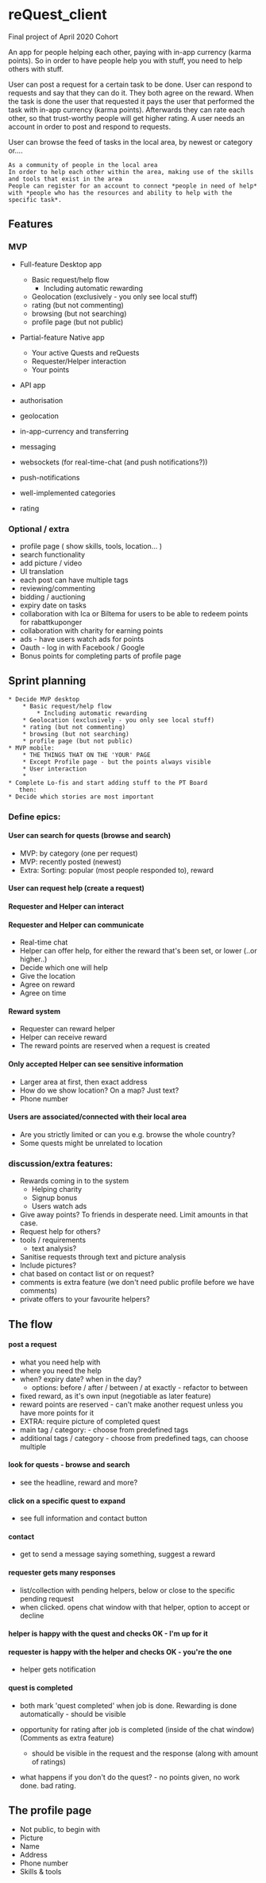 # reQuest_client
Final project of April 2020 Cohort

An app for people helping each other, paying with in-app currency (karma points). So in order to have people help you with stuff, you need to help others with stuff.

User can post a request for a certain task to be done. User can respond to requests and say that they can do it. They both agree on the reward. When the task is done the user that requested it pays the user that performed the task with in-app currency (karma points). Afterwards they can rate each other, so that trust-worthy people will get higher rating. A user needs an account in order to post and respond to requests.

User can browse the feed of tasks in the local area, by newest or category or....

```
As a community of people in the local area
In order to help each other within the area, making use of the skills and tools that exist in the area
People can register for an account to connect *people in need of help* with *people who has the resources and ability to help with the specific task*.
```

## Features
### MVP
* Full-feature Desktop app
	* Basic request/help flow
		* Including automatic rewarding
	* Geolocation (exclusively - you only see local stuff)
	* rating (but not commenting)
	* browsing (but not searching)
	* profile page (but not public)
* Partial-feature Native app
	* Your active Quests and reQuests
	* Requester/Helper interaction
	* Your points
* API app

* authorisation
* geolocation
* in-app-currency and transferring
* messaging
* websockets (for real-time-chat (and push notifications?))
* push-notifications
* well-implemented categories
* rating

### Optional / extra
* profile page ( show skills, tools, location... )
* search functionality
* add picture / video
* UI translation
* each post can have multiple tags
* reviewing/commenting
* bidding / auctioning
* expiry date on tasks
* collaboration with Ica or Biltema for users to be able to redeem points for rabattkuponger
* collaboration with charity for earning points
* ads - have users watch ads for points
* Oauth - log in with Facebook / Google
* Bonus points for completing parts of profile page
	
## Sprint planning
	* Decide MVP desktop
		* Basic request/help flow
			* Including automatic rewarding
		* Geolocation (exclusively - you only see local stuff)
		* rating (but not commenting)
		* browsing (but not searching)
		* profile page (but not public)
	* MVP mobile:
		* THE THINGS THAT ON THE 'YOUR' PAGE
	 	* Except Profile page - but the points always visible 
		* User interaction
		* 
	* Complete Lo-fis and start adding stuff to the PT Board
	   then:
	* Decide which stories are most important

### Define epics:
#### User can search for quests (browse and search)
* MVP: by category (one per request)
* MVP: recently posted (newest)
* Extra: Sorting: popular (most people responded to), reward
#### User can request help (create a request)
#### Requester and Helper can interact
#### Requester and Helper can communicate
* Real-time chat
* Helper can offer help, for either the reward that's been set, or lower (..or higher..)
* Decide which one will help
* Give the location
* Agree on reward
* Agree on time
#### Reward system
* Requester can reward helper
* Helper can receive reward
* The reward points are reserved when a request is created
#### Only accepted Helper can see sensitive information
* Larger area at first, then exact address
* How do we show location? On a map? Just text?
* Phone number
#### Users are associated/connected with their local area
* Are you strictly limited or can you e.g. browse the whole country? 
* Some quests might be unrelated to location

### discussion/extra features:
* Rewards coming in to the system
	* Helping charity
	* Signup bonus
	* Users watch ads
* Give away points? To friends in desperate need. Limit amounts in that case.
* Request help for others?
* tools / requirements
	* text analysis?
* Sanitise requests through text and picture analysis
* Include pictures?
* chat based on contact list or on request?
* comments is extra feature (we don't need public profile before we have comments)
* private offers to your favourite helpers?

## The flow
#### post a request
* what you need help with
* where you need the help
* when? expiry date? when in the day?
	* options: before / after / between / at exactly - refactor to between
* fixed reward, as it's own input (negotiable as later feature)
* reward points are reserved - can't make another request unless you have more points for it
* EXTRA: require picture of completed quest
* main tag / category:  - choose from predefined tags
* additional tags / category - choose from predefined tags, can choose multiple
#### look for quests - browse and search
* see the headline, reward and more?
#### click on a specific quest to expand
* see full information and contact button
#### contact
* get to send a message saying something, suggest a reward
#### requester gets many responses
* list/collection with pending helpers, below or close to the specific pending request
* when clicked. opens chat window with that helper, option to accept or decline
#### helper is happy with the quest and checks OK - I'm up for it
#### requester is happy with the helper and checks OK - you're the one
* helper gets notification
#### quest is completed
* both mark 'quest completed' when job is done. Rewarding is done automatically - should be visible
* opportunity for rating after job is completed (inside of the chat window) (Comments as extra feature)
	* should be visible in the request and the response (along with amount of ratings)

* what happens if you don't do the quest? - no points given, no work done. bad rating.


## The profile page
* Not public, to begin with
* Picture
* Name
* Address
* Phone number
* Skills & tools
